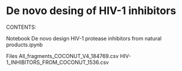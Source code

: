 # De novo desing of HIV-1 inhibitors
CONTENTS:

Notebook
De novo design HIV-1 protease inhibitors from natural products.ipynb

Files
All_fragments_COCONUT_V4_184769.csv
HIV-1_INHIBITORS_FROM_COCONUT_1536.csv

